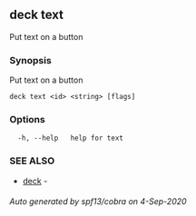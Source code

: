 ## deck text

Put text on a button

### Synopsis

Put text on a button

```
deck text <id> <string> [flags]
```

### Options

```
  -h, --help   help for text
```

### SEE ALSO

* [deck](index.md)	 - 

###### Auto generated by spf13/cobra on 4-Sep-2020
